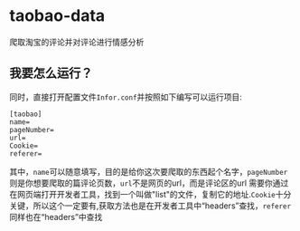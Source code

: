 # taobao-data
爬取淘宝的评论并对评论进行情感分析

## 我要怎么运行？

同时，直接打开配置文件`Infor.conf`并按照如下编写可以运行项目:

    [taobao]
    name=
    pageNumber=
    url=
    Cookie=
    referer=

其中，`name`可以随意填写，目的是给你这次要爬取的东西起个名字，`pageNumber`则是你想要爬取的篇评论页数，`url`不是网页的url，而是评论区的url
需要你通过在网页端打开开发者工具，找到一个叫做"list"的文件，复制它的地址.`Cookie`十分关键，所以这个一定要有,获取方法也是在开发者工具中“headers”查找，`referer`同样也在“headers”中查找
